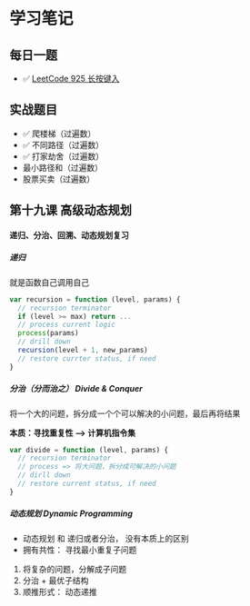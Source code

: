 # 学习笔记

## 每日一题
* ✅  [LeetCode 925 长按键入](./Day1/README.md#1)

## 实战题目
* ✅  爬楼梯（过遍数）
* ✅  不同路径（过遍数）
* ✅  打家劫舍（过遍数）
* 最小路径和（过遍数）
* 股票买卖（过遍数）


## 第十九课 高级动态规划

#### 递归、分治、回溯、动态规划复习
##### 递归
就是函数自己调用自己

```javascript
var recursion = function (level, params) {
  // recursion terminator
  if (level >= max) return ...
  // process current logic
  process(params)
  // drill down 
  recursion(level + 1, new_params)
  // restore currter status, if need
}
```

##### 分治（分而治之） Divide & Conquer
将一个大的问题，拆分成一个个可以解决的小问题，最后再将结果

**本质：寻找重复性 —> 计算机指令集**

```javascript
var divide = function (level, params) {
  // recursion terminator
  // process => 将大问题，拆分成可解决的小问题
  // dirll down
  // restore current status, if need
}
```

##### 动态规划  Dynamic Programming
* 动态规划 和 递归或者分治， 没有本质上的区别
* 拥有共性： 寻找最小重复子问题

1. 将复杂的问题，分解成子问题
2. 分治 + 最优子结构
3. 顺推形式： 动态递推

